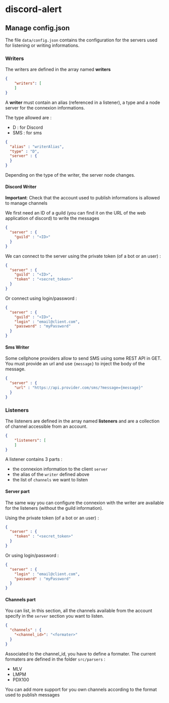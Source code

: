 # discord-alert

## Manage config.json

The file `data/config.json` contains the configuration for the servers used for listening or writing informations.

### Writers

The writers are defined in the array named **writers**
```json
{
    "writers": [        
    ]
}
```

A **writer** must contain an alias (referenced in a listener), a type and a node server for the connexion informations. 

The type allowed are :
* D : for Discord
* SMS : for sms

```json
{
  "alias" : "writerAlias",
  "type" : "D",
  "server" : {
  }  
}
```

Depending on the type of the writer, the server node changes.

#### Discord Writer

__Important__:  Check that the account used to publish informations is allowed to manage channels

We first need an ID of a guild (you can find it on the URL of the web application of discord) to write the messages 
```json
{
  "server" : {
    "guild" : "<ID>"
  }  
}
```

We can connect to the server using the private token (of a bot or an user) :
```json
{
  "server" : {
    "guild" : "<ID>",
    "token" : "<secret_token>"
  }  
}
```

Or connect using login/password :
```json
{
  "server" : {
    "guild" : "<ID>",
    "login" : "email@client.com",
    "password" : "myPassword"
  }  
}
```

#### Sms Writer

Some cellphone providers allow to send SMS using some REST API in GET. You must provide an url and use `{message}` to inject the body of the message.
 
```json
{
  "server" : {
    "url" : "https://api.provider.com/sms/?message={message}"
  }  
}
```

### Listeners

The listeners are defined in the array named **listeners** and are a collection of channel accessible from an account.
```json
{
    "listeners": [
    ]
}
```

A listener contains 3 parts :
* the connexion information to the client `server`
* the alias of the `writer` defined above
* the list of `channels` we want to listen

#### Server part
The same way you can configure the connexion with the writer are available for the listeners (without the guild information).

Using the private token (of a bot or an user) :
```json
{
  "server" : {
    "token" : "<secret_token>"
  }  
}
```

Or using login/password :
```json
{
  "server" : {
    "login" : "email@client.com",
    "password" : "myPassword"
  }  
}
```

#### Channels part

You can list, in this section, all the channels available from the account specify in the `server` section you want to listen.
```json
{
  "channels" : {
    "<channel_id>": "<formater>"
  }
}
```

Associated to the channel_id, you have to define a formater. The current formaters are defined in the folder `src/parsers` :
* MLV
* LMPM
* PDX100

You can add more support for you own channels according to the format used to publish messages 